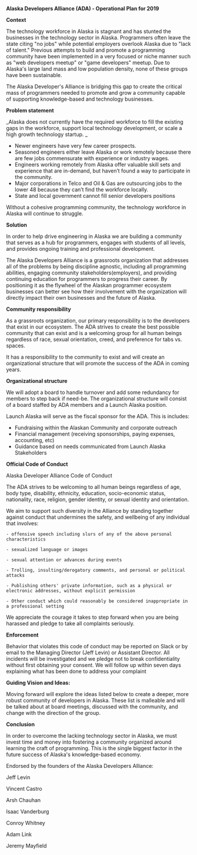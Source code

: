 <!----- Conversion time: 0.904 seconds.


Using this Markdown file:

1. Cut and paste this output into your source file.
2. See the notes and action items below regarding this conversion run.
3. Check the rendered output (headings, lists, code blocks, tables) for proper
   formatting and use a linkchecker before you publish this page.

Conversion notes:

* Docs to Markdown version 1.0β17
* Sat Oct 12 2019 13:48:35 GMT-0700 (PDT)
* Source doc: https://docs.google.com/open?id=1kxmx5Qop86HkJVNwZgEOakIOaRbvocRg7MfcE74QXtE
----->


**Alaska Developers Alliance (ADA) - Operational Plan for 2019**

**Context**

The technology workforce in Alaska is stagnant and has stunted the businesses in the technology sector in Alaska. Programmers often leave the state citing "no jobs" while potential employers overlook Alaska due to "lack of talent." Previous attempts to build and promote a programming community have been implemented in a very focused or niche manner such as "web developers meetup" or "game developers" meetup. Due to Alaska's large land mass and low population density, none of these groups have been sustainable.

The Alaska Developer's Alliance is bridging this gap to create the critical mass of programmers needed to promote and grow a community capable of supporting knowledge-based and technology businesses.

**Problem statement**

_Alaska does not currently have the required workforce to fill the existing gaps in the workforce, support local technology development, or scale a high growth technology startup. _



*   Newer engineers have very few career prospects.
*   Seasoned engineers either leave Alaska or work remotely because there are few jobs commensurate with experience or industry wages.
*   Engineers working remotely from Alaska offer valuable skill sets and experience that are in-demand, but haven’t found a way to participate in the community.
*   Major corporations in Telco and Oil & Gas are outsourcing jobs to the lower 48 because they can’t find the workforce locally.
*   State and local government cannot fill senior developers positions

Without a cohesive programming community, the technology workforce in Alaska will continue to struggle.

**Solution**

In order to help drive engineering in Alaska we are building a community that serves as a hub for programmers, engages with students of all levels, and provides ongoing training and professional development.



The Alaska Developers Alliance is a grassroots organization that addresses all of the problems by being discipline agnostic, including all programming abilities, engaging community stakeholders(employers), and providing continuing education for programmers to progress their career. By positioning it as the flywheel of the Alaskan programmer ecosystem businesses can better see how their involvement with the organization will directly impact their own businesses and the future of Alaska.

**Community responsibility**

As a grassroots organization, our primary responsibility is to the developers that exist in our ecosystem. The ADA strives to create the best possible community that can exist and is a welcoming group for all human beings regardless of race, sexual orientation, creed, and preference for tabs vs. spaces.

It has a responsibility to the community to exist and will create an organizational structure that will promote the success of the ADA in coming years.

**Organizational structure**

We will adopt a board to handle turnover and add some redundancy for members to step back if need-be. The organizational structure will consist of a board staffed by ADA members and a Launch Alaska position.

Launch Alaska will serve as the fiscal sponsor for the ADA. This is includes:



*   Fundraising within the Alaskan Community and corporate outreach
*   Financial management (receiving sponsorships, paying expenses, accounting, etc)
*   Guidance based on needs communicated from Launch Alaska Stakeholders

**Official Code of Conduct**

Alaska Developer Alliance Code of Conduct

The ADA strives to be welcoming to all human beings regardless of age, body type, disability, ethnicity, education, socio-economic status, nationality, race, religion, gender identity, or sexual identity and orientation.

We aim to support such diversity in the Alliance by standing together against conduct that undermines the safety, and wellbeing of any individual that involves:

    - offensive speech including slurs of any of the above personal characteristics

    - sexualized language or images

    - sexual attention or advances during events

    - Trolling, insulting/derogatory comments, and personal or political attacks

    - Publishing others' private information, such as a physical or electronic addresses, without explicit permission

    - Other conduct which could reasonably be considered inappropriate in a professional setting

We appreciate the courage it takes to step forward when you are being harassed and pledge to take all complaints seriously.

**Enforcement**

Behavior that violates this code of conduct may be reported on Slack or by email to the Managing Director (Jeff Levin) or Assistant Director. All incidents will be investigated and we pledge not to break confidentiality without first obtaining your consent. We will follow up within seven days explaining what has been done to address your complaint

**Guiding Vision and Ideas:**

Moving forward will explore the ideas listed below to create a deeper, more robust community of developers in Alaska. These list is malleable and will be talked about at board meetings, discussed with the community, and change with the direction of the group.



**Conclusion**

In order to overcome the lacking technology sector in Alaska, we must invest time and money into fostering a community organized around learning the craft of programming. This is the single biggest factor in the future success of Alaska's knowledge-based economy.

Endorsed by the founders of the Alaska Developers Alliance:

Jeff Levin

Vincent Castro

Arsh Chauhan

Isaac Vanderburg

Conroy Whitney

Adam Link

Jeremy Mayfield


<!-- Docs to Markdown version 1.0β17 -->
